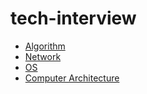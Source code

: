 # tech-interview
- [Algorithm](https://github.com/JuyeolRyu/tech-interview/blob/main/code-interview/CODE.md)
- [Network](https://github.com/JuyeolRyu/tech-interview/blob/main/tech/NETWORK.md)  
- [OS](https://github.com/JuyeolRyu/tech-interview/blob/main/tech/OS.md)
- [Computer Architecture](https://github.com/JuyeolRyu/tech-interview/blob/main/tech/CA.md)
